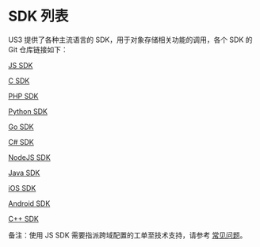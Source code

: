 

# SDK 列表

US3 提供了各种主流语言的 SDK，用于对象存储相关功能的调用，各个 SDK 的 Git 仓库链接如下：

[JS SDK](https://github.com/ufilesdk-dev/ufile-jssdk)

[C SDK](https://ucloud-us3.github.io/c-sdk/%E6%A6%82%E8%BF%B0.html)

[PHP SDK](https://github.com/ufilesdk-dev/ufile-phpsdk)

[Python SDK](https://ucloud-us3.github.io/python-sdk/%E6%A6%82%E8%BF%B0.html)

[Go SDK](https://ucloud-us3.github.io/go-sdk/%E6%A6%82%E8%BF%B0.html)

[C\# SDK](https://github.com/ufilesdk-dev/ufile-csharpsdk)

[NodeJS SDK](https://github.com/ufilesdk-dev/ufile-nodejssdk)

[Java SDK](https://ucloud-us3.github.io/java-sdk/%E6%A6%82%E8%BF%B0.html)

[iOS SDK](https://github.com/ucloud/ufile-sdk-ios)

[Android SDK](https://github.com/ufilesdk-dev/ufile-androidsdk)

[C++ SDK](https://ucloud-us3.github.io/cpp-sdk/%E6%A6%82%E8%BF%B0.html)

备注：使用 JS SDK 需要指派跨域配置的工单至技术支持，请参考 [常见问题](/ufile/faq)。

